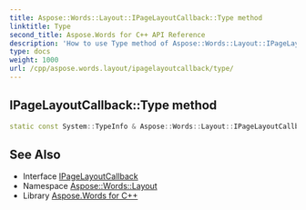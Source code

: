 ```yaml
---
title: Aspose::Words::Layout::IPageLayoutCallback::Type method
linktitle: Type
second_title: Aspose.Words for C++ API Reference
description: 'How to use Type method of Aspose::Words::Layout::IPageLayoutCallback class in C++.'
type: docs
weight: 1000
url: /cpp/aspose.words.layout/ipagelayoutcallback/type/
---
```

## IPageLayoutCallback::Type method




```cpp
static const System::TypeInfo & Aspose::Words::Layout::IPageLayoutCallback::Type()
```

## See Also

* Interface [IPageLayoutCallback](../)
* Namespace [Aspose::Words::Layout](../../)
* Library [Aspose.Words for C++](../../../)
